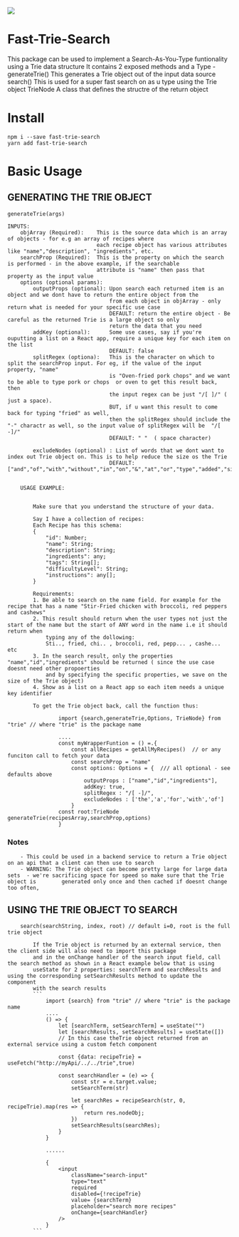 ![](https://nodei.co/npm/fast-trie-search.png?downloads=True&stars=True)
# Fast-Trie-Search
This  package can be used to implement a Search-As-You-Type funtionality using  a Trie data structure
    It contains 2 exposed methods and a Type - 
        generateTrie()  This generates a  Trie object out of the input data source
        search()        This is used for a super fast search on as u type using the Trie object
        TrieNode        A class that defines the structre of the return object
        <!-- Options         A type that defines the optional inputs to generating the Trie output for the generateTrie method -->
    
# Install

```
npm i --save fast-trie-search
yarn add fast-trie-search
```
 # Basic Usage    
## GENERATING THE TRIE OBJECT 
    generateTrie(args)    
    
    INPUTS:
        objArray (Required):    This is the source data which is an array of objects - for e.g an array of recipes where 
                                each recipe object has various attributes like "name","description", "ingredients", etc.
        searchProp (Required):  This is the property on which the search is performed - in the above example, if the searchable 
                                attribute is "name" then pass that property as the input value
        options (optional params):                                
            outputProps (optional): Upon search each returned item is an object and we dont have to return the entire object from the
                                    from each object in objArray - only return what is needed for your specific use case
                                    DEFAULT: return the entire object - Be careful as the returned Trie is a large object so only 
                                    return the data that you need
            addKey (optional):      Some use cases, say if you're ouputting a list on a React app, require a unique key for each item on the list
                                    DEFAULT: false
            splitRegex (optiona):   This is the character on which to split the searchProp input. For eg, if the value of the input property, "name" 
                                    is "Oven-fried pork chops" and we want to be able to type pork or chops  or oven to get this result back, then 
                                    the input regex can be just "/[ ]/" ( just a space). 
                                    BUT, if u want this result to come back for typing "fried" as well, 
                                    then the splitRegex should include the "-" charactr as well, so the input value of splitRegex will be  "/[ -]/"
                                    DEFAULT: " "  ( space character)
            
            excludeNodes (optional) : List of words that we dont want to index out Trie object on. This is to help reduce the size os the Trie
                                    DEFAULT:  ["and","of","with","without","in","on","&","at","or","type","added","side","form","pre","is","an","into"]


        USAGE EXAMPLE:
        
            
            Make sure that you understand the structure of your data. 
            
            Say I have a collection of recipes:
            Each Recipe has this schema:
            {    
                "id": Number;
                "name": String;
                "description": String;
                "ingredients": any;
                "tags": String[];
                "difficultyLevel": String;                
                "instructions": any[];                
            }

            Requirements:
            1. Be able to search on the name field. For example for the recipe that has a name "Stir-Fried chicken with broccoli, red peppers and cashews"
            2. This result should return when the user types not just the start of the name but the start of ANY word in the name i.e it should return when 
                typing any of the dollowing:
                Sti.., fried, chi.. , broccoli, red, pepp... , cashe... etc
            3. In the search result, only the properties "name","id","ingredients" should be returned ( since the use case doesnt need other propoerties 
                and by specifying the specific properties, we save on the size of the Trie object)
            4. Show as a list on a React app so each item needs a unique key identifier

            To get the Trie object back, call the function thus:

            
```
                import {search,generateTrie,Options, TrieNode} from "trie" // where "trie" is the package name
                
                .... 
                const myWrapperFuntion = () =.{ 
                    const allRecipes = getAllMyRecipes()  // or any funciton call to fetch your data
                    const searchProp = "name"
                    const options: Options = {  /// all optional - see defaults above
                        outputProps : ["name","id","ingredients"],
                        addKey: true,
                        splitRegex : "/[ -]/",
                        excludeNodes : ['the','a','for','with','of'] 
                    }
                const root:TrieNode generateTrie(recipesArray,searchProp,options)
                }
```

### Notes
        - This could be used in a backend service to return a Trie object on an api that a client can then use to search
        - WARNING: The Trie object can become pretty large for large data sets  - we're sacrificing space for speed so make sure that the Trie object is        generated only once and then cached if doesnt change too often, 

## USING THE TRIE OBJECT TO SEARCH 
        search(searchString, index, root) // default i=0, root is the full trie object

            If the Trie object is returned by an external service, then the client side will also need to import this package
            and in the onChange handler of the search input field, call the search method as shown in a React example below that is using 
            useState for 2 properties: searchTerm and searchResults and using the corresponding setSearchResults method to update the component
            with the search results
            ```
                import {search} from "trie" // where "trie" is the package name
                ....
                () => {
                    let [searchTerm, setSearchTerm] = useState("")
                    let [searchResults, setSearchResults] = useState([])
                    // In this case theTrie object returned from an external service using a custom fetch component
                    
                    const {data: recipeTrie} = useFetch("http://myApi/../../trie",true) 

                    const searchHandler = (e) => {
                        const str = e.target.value;                    
                        setSearchTerm(str)

                        let searchRes = recipeSearch(str, 0, recipeTrie).map(res => {
                            return res.nodeObj;
                        })
                        setSearchResults(searchRes);                    
                    }
                }

                ...... 

                { 
                    <input  
                        className="search-input"
                        type="text"
                        required
                        disabled={!recipeTrie}
                        value= {searchTerm}
                        placeholder="search more recipes"
                        onChange={searchHandler}
                    />
                }
            ```

            
